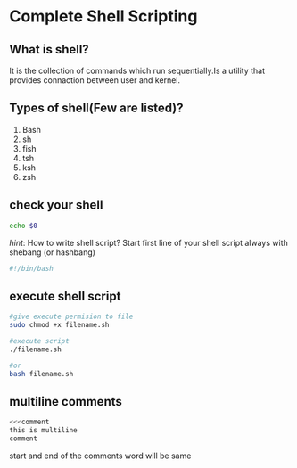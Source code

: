 #                            Complete Shell Scripting 
## What is shell?
It is the collection of commands which run sequentially.Is a utility that provides connaction between user and kernel.

## Types of shell(Few are listed)?
1. Bash
2. sh
3. fish
4. tsh
5. ksh
6. zsh 

## check your shell
```bash
echo $0
```
*hint*: How to write shell script? Start first line of your shell script always with shebang (or hashbang)
```bash
#!/bin/bash 
```
## execute shell script
```bash
#give execute permision to file
sudo chmod +x filename.sh

#execute script
./filename.sh

#or
bash filename.sh
```

## multiline comments
```bash
<<<comment
this is multiline 
comment
```
start and end of the comments word will be same
